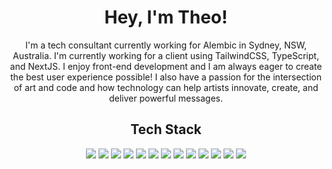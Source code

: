 <h1 align="center"> Hey, I'm Theo!</h1>
<p align="center">
I'm a tech consultant currently working for Alembic in Sydney, NSW, Australia. I'm currently working for a client using TailwindCSS, TypeScript, and NextJS. I enjoy front-end development and I am always eager to create the best user experience possible! I also have a passion for the intersection of art and code and how technology can help artists innovate, create, and deliver powerful messages.
</p>

<h2 align="center">Tech Stack</h2> 
<p align="center">
<img src="https://img.shields.io/badge/-HTML5-black?style=flat-square&logo=html5&logoColor=white"/>
<img src="https://img.shields.io/badge/-CSS3-black?style=flat-square&logo=css3"/>
<img src="https://img.shields.io/badge/-Tailwind-black?style=flat-square&logo=tailwindcss"/>
<img src="https://img.shields.io/badge/-JavaScript-black?style=flat-square&logo=javascript"/>
<img src="https://img.shields.io/badge/-TypeScript-black?style=flat-square&logo=typescript"/>
<img src="https://img.shields.io/badge/-Elixir-black?style=flat-square&logo=elixir"/>
<img src="https://img.shields.io/badge/-React-black?style=flat-square&logo=react"/>
<img src="https://img.shields.io/badge/-NextJS-black?style=flat-square&logo=nextdotjs"/>
<img src="https://img.shields.io/badge/-GraphQL-black?style=flat-square&logo=graphql"/>
<img src="https://img.shields.io/badge/-Phoenix-black?style=flat-square&logo=phoenixframework"/>
<img src="https://img.shields.io/badge/-PostgresSQL-black?style=flat-square&logo=postgresql"/>
<img src="https://img.shields.io/badge/-Git-black?style=flat-square&logo=git"/>
<img src="https://img.shields.io/badge/-GitHub-black?style=flat-square&logo=github"/>

<p align="center">
